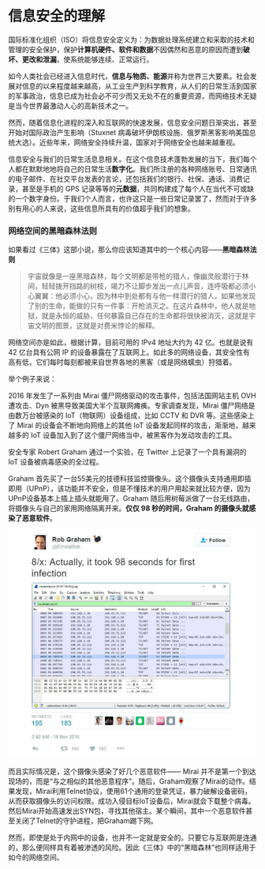 # 信息安全的理解

国际标准化组织（ISO）将信息安全定义为：为数据处理系统建立和采取的技术和管理的安全保护，保护**计算机硬件、软件和数据**不因偶然和恶意的原因而遭到**破坏、更改和泄漏**，使系统能够连续、正常运行。

如今人类社会已经进入信息时代，**信息与物质、能源**并称为世界三大要素。社会发展对信息的以来程度越来越高，从工业生产到科学教育，从人们的日常生活到国家的军事政治，信息已成为社会必不可少而又无处不在的重要资源，而网络技术无疑是当今世界最激动人心的高新技术之一。

然而，随着信息化进程的深入和互联网的快速发展，信息安全问题日渐突出，甚至开始对国际政治产生影响（Stuxnet 病毒破坏伊朗核设施、俄罗斯黑客影响美国总统大选）。近些年来，网络安全持续升温，国家对于网络安全也越来越重视。

信息安全与我们的日常生活息息相关。在这个信息技术蓬勃发展的当下，我们每个人都在默默地地将自己的日常生活**数字化**。我们所注册的各种网络账号、日常通讯的电子邮件、在社交平台发表的言论，还包括我们的银行、社保、通话、消费记录，甚至是手机的 GPS 记录等等的**元数据**，共同构建成了每个人在当代不可或缺的一个数字身份。于我们个人而言，也许这只是一些日常记录罢了，然而对于许多别有用心的人来说，这些信息所具有的价值超乎我们的想象。

### 网络空间的黑暗森林法则

如果看过《三体》这部小说，那么你应该知道其中的一个核心内容——**黑暗森林法则**

> 宇宙就像是一座黑暗森林，每个文明都是带枪的猎人，像幽灵般潜行于林间，轻轻拨开挡路的树枝，竭力不让脚步发出一点儿声音，连呼吸都必须小心翼翼：他必须小心，因为林中到处都有与他一样潜行的猎人，如果他发现了别的生命，能做的只有一件事：开枪消灭之。在这片森林中，他人就是地狱，就是永恒的威胁，任何暴露自己存在的生命都将很快被消灭，这就是宇宙文明的图景，这就是对费米悖论的解释。

网络空间亦是如此，根据计算，目前可用的 IPv4 地址大约为 42 亿。也就是说有 42 亿台具有公网 IP 的设备暴露在了互联网上。如此多的网络设备，其安全性有高有低，它们每时每刻都被来自世界各地的黑客（或是网络蠕虫）狩猎着。

举个例子来说：

2016 年发生了一系列由 Mirai 僵尸网络驱动的攻击事件，包括法国网站主机 OVH 遭攻击、Dyn 被黑导致美国大半个互联网瘫痪。专家调查发现，Mirai 僵尸网络是由数万台被感染的 IoT（物联网）设备组成，比如 CCTV 和 DVR 等。这些感染上了 Mirai 的设备会不断地向网络上的其他 IoT 设备发起同样的攻击，渐渐地，越来越多的 IoT 设备加入到了这个僵尸网络当中，被黑客作为发动攻击的工具。

安全专家 Robert Graham 通过一个实验，在 Twitter 上记录了一个具有漏洞的 IoT 设备被病毒感染的全过程。

Graham 首先买了一台55美元的技德科技监控摄像头。这个摄像头支持通用即插即用（UPnP），该功能并不安全，但是不懂技术的用户用起来就比较方便，因为UPnP设备基本上插上插头就能用了。Graham 随后用树莓派做了一台无线路由，将摄像头与自己的家用网络隔离开来。**仅仅 98 秒的时间，Graham 的摄像头就感染了恶意软件**。

![](/chapter8/images/2.1_0.jpg)

而且实际情况是，这个摄像头感染了好几个恶意软件—— Mirai 并不是第一个到达现场的，而是“与之相似的其他恶意程序”。随后，Graham观察了Mirai的动作。结果发现，Mirai利用Telnet协议，使用61个通用的登录凭证，暴力破解设备密码，从而获取摄像头的访问权限。成功入侵目标IoT设备后，Mirai就会下载整个病毒。然后Mirai开始高速发出SYN包，寻找其他宿主。某个瞬间，其中一个恶意软件甚至关闭了Telnet的守护进程，把Graham踢下网。

然而，即使是处于内网中的设备，也并不一定就是安全的。只要它与互联网是连通的，那么便同样具有着被渗透的风险。因此《三体》中的“黑暗森林”也同样适用于如今的网络空间。